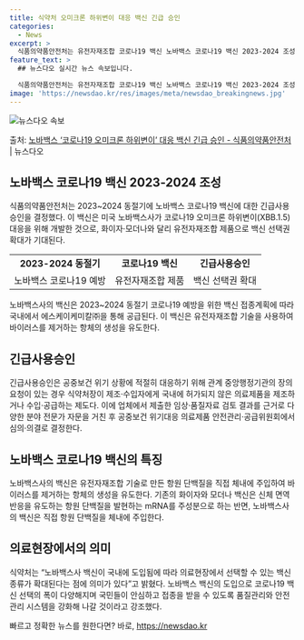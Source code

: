```yaml
---
title: 식약처 오미크론 하위변이 대응 백신 긴급 승인
categories:
  - News
excerpt: >
  식품의약품안전처는 유전자재조합 코로나19 백신 노바백스 코로나19 백신 2023-2024 조성에 긴급사용승인…
feature_text: >
  ## 뉴스다오 실시간 뉴스 속보입니다.

  식품의약품안전처는 유전자재조합 코로나19 백신 노바백스 코로나19 백신 2023-2024 조성에 긴급사용승인…
image: 'https://newsdao.kr/res/images/meta/newsdao_breakingnews.jpg'
---
```


![뉴스다오 속보](https://newsdao.kr/res/images/meta/newsdao_breakingnews.jpg)

<p>출처: <a href="https://newsdao.kr/2676" rel="dofollow">노바백스 ‘코로나19 오미크론 하위변이’ 대응 백신 긴급 승인 - 식품의약품안전처</a> | 뉴스다오</p>

<h2 data-ke-size="size26">노바백스 코로나19 백신 2023-2024 조성</h2>
<p data-ke-size="size16">식품의약품안전처는 2023~2024 동절기에 노바백스 코로나19 백신에 대한 긴급사용승인을 결정했다. 이 백신은 미국 노바백스사가 코로나19 오미크론 하위변이(XBB.1.5) 대응을 위해 개발한 것으로, 화이자·모더나와 달리 유전자재조합 제품으로 백신 선택권 확대가 기대된다.</p>

<table>
	<tr>
		<td style="text-align: center; height: 17px;"><b>2023-2024 동절기</b></td>
		<td style="text-align: center; height: 17px;"><b>코로나19 백신</b></td>
		<td style="text-align: center; height: 17px;"><b>긴급사용승인</b></td>
	</tr>
	<tr>
		<td style="text-align: center; height: 17px;">노바백스 코로나19 예방</td>
		<td style="text-align: center; height: 17px;">유전자재조합 제품</td>
		<td style="text-align: center; height: 17px;">백신 선택권 확대</td>
	</tr>
</table>

<p data-ke-size="size16">노바백스사의 백신은 2023~2024 동절기 코로나19 예방을 위한 백신 접종계획에 따라 국내에서 에스케이케미칼㈜을 통해 공급된다. 이 백신은 유전자재조합 기술을 사용하여 바이러스를 제거하는 항체의 생성을 유도한다.</p>

<h2 data-ke-size="size26">긴급사용승인</h2>
<p data-ke-size="size16">긴급사용승인은 공중보건 위기 상황에 적절히 대응하기 위해 관계 중앙행정기관의 장의 요청이 있는 경우 식약처장이 제조·수입자에게 국내에 허가되지 않은 의료제품을 제조하거나 수입·공급하는 제도다. 이에 업체에서 제출한 임상·품질자료 검토 결과를 근거로 다양한 분야 전문가 자문을 거친 후 공중보건 위기대응 의료제품 안전관리·공급위원회에서 심의·의결로 결정한다.</p>

<h2 data-ke-size="size26">노바백스 코로나19 백신의 특징</h2>
<p data-ke-size="size16">노바백스사의 백신은 유전자재조합 기술로 만든 항원 단백질을 직접 체내에 주입하여 바이러스를 제거하는 항체의 생성을 유도한다. 기존의 화이자와 모더나 백신은 신체 면역반응을 유도하는 항원 단백질을 발현하는 mRNA를 주성분으로 하는 반면, 노바백스사의 백신은 직접 항원 단백질을 체내에 주입한다.</p>

<h2 data-ke-size="size26">의료현장에서의 의미</h2>
<p data-ke-size="size16">식약처는 “노바백스사 백신이 국내에 도입됨에 따라 의료현장에서 선택할 수 있는 백신 종류가 확대된다는 점에 의미가 있다”고 밝혔다. 노바백스 백신의 도입으로 코로나19 백신 선택의 폭이 다양해지며 국민들이 안심하고 접종을 받을 수 있도록 품질관리와 안전 관리 시스템을 강화해 나갈 것이라고 강조했다.</p> 

빠르고 정확한 뉴스를 원한다면? 바로, <a href="https://newsdao.kr" rel="dofollow">https://newsdao.kr</a>


    
